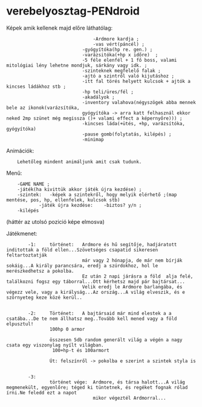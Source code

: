 # verebelyosztag-PENdroid

Képek amik kellenek majd előre láthatólag:	

							        -Ardmore kardja	;			
							        -vas vért(páncél) ;
								-gyógyítóka(hp re. gen.) ;
								-varázsitóka(+hp x időre)  ;
								-5 féle elenfél + 1 fő boss, valami mitológiai lény lehetne mondjuk, sárkány vagy idk. ;
								-szinteknek megfelelő falak ;
								-ajtó a szintről való kijutáshoz ;
								-itt fal törés helyett kulcsok + ajtók a kincses ládákhoz stb ;
								-hp teli/üres/fél ;
								-akadályok ;
								-inventory valahova(négyszögek abba mennek bele az ikonok(varázsítóka,
								gyógyítóka -> arra katt felhasznál ekkor neked 2mp szünet még megissza ()+ valami effect a képernyőre))) ;
								-kincses láda(+ütés, +hp, varázsítóka, gyógyítóka)
								-pause gomb(folytatás, kilépés) ;
								-minimap
								
Animációk:

		Lehetőleg mindent animáljunk amit csak tudunk.
			
Menű:	
	
		-GAME NAME ;
		-játék(ha kivittük akkor játék újra kezdése) ;
		-szintek:	-képek a szintekről, hogy melyik elérhető ;(map mentése, pos, hp, ellenfelek, kulcsok stb)
				-játék újra kezdése:	-biztos? y/n ;
		-kilépés
(háttér az utolsó pozició képe elmosva)

Játékmenet:	

			-1: 	történet: 	Ardmore és hű segítője, hadjáratott inditottak a föld ellen...Szövetséges csapatid sikeresen feltartoztatják
								már vagy 2 hónapja, de már nem bírják sokáig...A király parancsára, eredj a szúrdokhoz, hol le merészkedhetsz a pokolba.
								Ez után 2 napi járásra a föld  alja felé, találkozni fogsz egy táborral...Ott kérhetsz majd pár bajtársat...
								Velik eredj le Ardmore barlangába, és végezz vele, vagy a királyság...Az ország...A világ elveszik, és e szörnyeteg keze közé kerül..
								
							
			-2: 	Történet:	A bajtársaid már mind elestek a a csatába...De te nem állhatsz meg..Tovább kell mened vagy a föld elpusztul!
					100hp 0 armor
					
					összesen 5db random generált világ a végén a nagy csata egy viszonylag nyílt világban.
					 100+hp-t és 100armort
					
					Út: felszínről -> pokolba e szerint a szintek styla is
							
			
			-3:		
					történet vége:	Ardmore, és társa halott...A világ megmenekült, egyenlőre; téged ki tüntetnek, és regéket fognak rólad írni.Ne feledd ezt a napot
									mikor végeztél Ardmorral...
									
